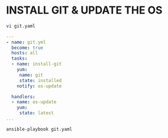 # INSTALL GIT & UPDATE THE OS

```sh
vi git.yaml
```
```yaml
---
- name: git.yml
  become: true
  hosts: all
  tasks:
  - name: install-git
    yum:
     name: git
     state: installed
    notify: os-update

  handlers:
  - name: os-update
    yum:
     state: latest
...
```
```sh
ansible-playbook git.yaml
```
